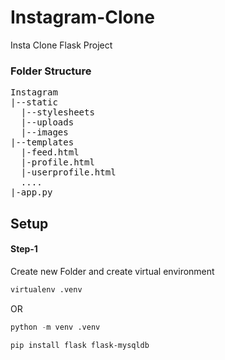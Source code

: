 # Instagram-Clone
Insta Clone Flask Project

<h3>Folder Structure</h3>
<pre>
Instagram
|--static
  |--stylesheets
  |--uploads
  |--images
|--templates
  |-feed.html
  |-profile.html
  |-userprofile.html
  ....
|-app.py
</pre>

## Setup

<h4>Step-1</h4>
<p>Create new Folder and create virtual environment</p>

```html
virtualenv .venv
```
<p>OR</p>

```python
python -m venv .venv
```

```html
pip install flask flask-mysqldb
```
